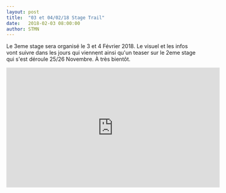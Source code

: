 ```yaml
---
layout: post
title:  "03 et 04/02/18 Stage Trail"
date:   2018-02-03 08:00:00
author: STMN
---
```

Le 3eme stage sera organisé le 3 et 4 Février 2018.
Le visuel et les infos vont suivre dans les jours qui viennent ainsi qu'un teaser sur le 2eme stage qui s'est déroule 25/26 Novembre.
À très bientôt.

<iframe src="https://www.facebook.com/plugins/video.php?href=https%3A%2F%2Fwww.facebook.com%2FLadag2.31%2Fvideos%2F178372562761610%2F&show_text=0&width=560" width="560" height="315" style="border:none;overflow:hidden" scrolling="no" frameborder="0" allowTransparency="true" allowFullScreen="true"></iframe>

